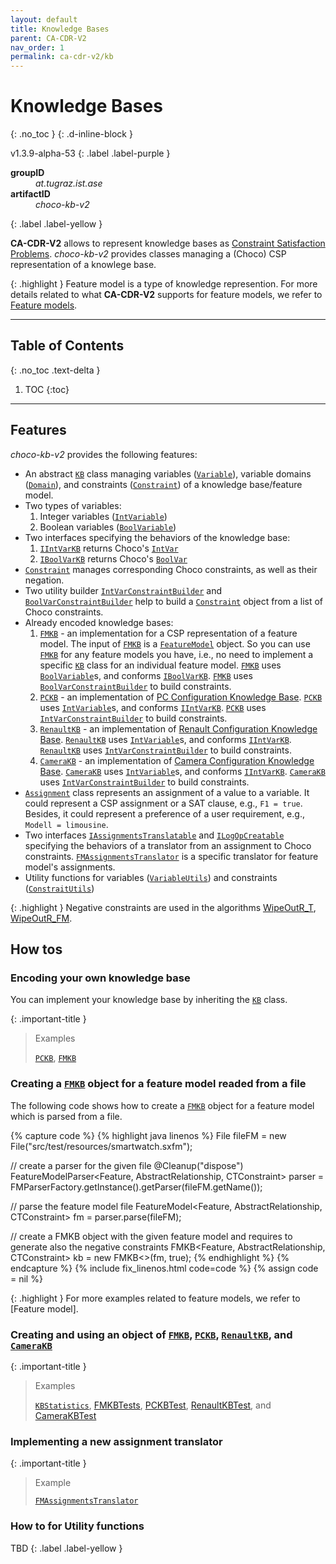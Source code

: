 ```yaml
---
layout: default
title: Knowledge Bases
parent: CA-CDR-V2
nav_order: 1
permalink: ca-cdr-v2/kb
---
```


# Knowledge Bases
{: .no_toc }
{: .d-inline-block }

<span style = "text-transform: lowercase">v1.3.9-alpha-53</span>
{: .label .label-purple }

<dl style="width:400px;">
    <dt><strong>groupID</strong></dt>
    <dd style = "text-transform: lowercase"><em>at.tugraz.ist.ase</em></dd>
    <dt><strong>artifactID</strong></dt>
    <dd style = "text-transform: lowercase"><em>choco-kb-v2</em></dd>
</dl>{: .label .label-yellow }

**CA-CDR-V2** allows to represent knowledge bases as [Constraint Satisfaction Problems].
_choco-kb-v2_ provides classes managing a (Choco) CSP representation of a knowlege base.

{: .highlight }
Feature model is a type of knowledge represention.
For more details related to what **CA-CDR-V2** supports for feature models, we refer to [Feature models].

---

## Table of Contents
{: .no_toc .text-delta }

1. TOC
{:toc}

---

## Features

_choco-kb-v2_ provides the following features:

- An abstract [`KB`] class managing variables ([`Variable`]), variable domains ([`Domain`]), and constraints ([`Constraint`]) of a knowledge base/feature model.
- Two types of variables:
    1. Integer variables ([`IntVariable`])
    2. Boolean variables ([`BoolVariable`])
- Two interfaces specifying the behaviors of the knowledge base:
    1. [`IIntVarKB`] returns Choco's [`IntVar`]
    2. [`IBoolVarKB`] returns Choco's [`BoolVar`]
- [`Constraint`] manages corresponding Choco constraints, as well as their negation.
- Two utility builder [`IntVarConstraintBuilder`] and [`BoolVarConstraintBuilder`] help to build a [`Constraint`] object from a list of Choco constraints.
- Already encoded knowledge bases:
    1. [`FMKB`] - an implementation for a CSP representation of a feature model.
    The input of [`FMKB`] is a [`FeatureModel`] object.
    So you can use [`FMKB`] for any feature models you have, i.e., no need to implement a specific [`KB`] class for an individual feature model.
    [`FMKB`] uses [`BoolVariable`]s, and conforms [`IBoolVarKB`]. [`FMKB`] uses [`BoolVarConstraintBuilder`] to build constraints.
    2. [`PCKB`] - an implementation of [PC Configuration Knowledge Base].
    [`PCKB`] uses [`IntVariable`]s, and conforms [`IIntVarKB`]. [`PCKB`] uses [`IntVarConstraintBuilder`] to build constraints.
    3. [`RenaultKB`] - an implementation of [Renault Configuration Knowledge Base].
    [`RenaultKB`] uses [`IntVariable`]s, and conforms [`IIntVarKB`]. [`RenaultKB`] uses [`IntVarConstraintBuilder`] to build constraints.
    4. [`CameraKB`] - an implementation of [Camera Configuration Knowledge Base].
    [`CameraKB`] uses [`IntVariable`]s, and conforms [`IIntVarKB`]. [`CameraKB`] uses [`IntVarConstraintBuilder`] to build constraints.
- [`Assignment`] class represents an assignment of a value to a variable.
It could represent a CSP assignment or a SAT clause, e.g., `F1 = true`.
Besides, it could represent a preference of a user requirement, e.g., `Modell = limousine`.
- Two interfaces [`IAssignmentsTranslatable`] and [`ILogOpCreatable`] specifying the behaviors of a translator from an assignment to Choco constraints.
[`FMAssignmentsTranslator`] is a specific translator for feature model's assignments.
- Utility functions for variables ([`VariableUtils`]) and constraints ([`ConstraitUtils`])

{: .highlight }
Negative constraints are used in the algorithms [WipeOutR_T](algorithms/wipeoutr_t), [WipeOutR_FM](algorithms/wipeoutr_fm).

## How tos

### Encoding your own knowledge base

You can implement your knowledge base by inheriting the [`KB`] class.

{: .important-title }
> Examples
>
> [`PCKB`], [`FMKB`]

### Creating a [`FMKB`] object for a feature model readed from a file

The following code shows how to create a [`FMKB`] object for a feature model which is parsed from a file.

{% capture code %}
{% highlight java linenos %}
File fileFM = new File("src/test/resources/smartwatch.sxfm");

// create a parser for the given file
@Cleanup("dispose")
FeatureModelParser<Feature, AbstractRelationship<Feature>, CTConstraint>
    parser = FMParserFactory.getInstance().getParser(fileFM.getName());

// parse the feature model file
FeatureModel<Feature, AbstractRelationship<Feature>, CTConstraint>
    fm = parser.parse(fileFM);

// create a FMKB object with the given feature model and requires to generate also the negative constraints
FMKB<Feature, AbstractRelationship<Feature>, CTConstraint>
    kb = new FMKB<>(fm, true);
{% endhighlight %}
{% endcapture %}
{% include fix_linenos.html code=code %}
{% assign code = nil %}

{: .highlight }
For more examples related to feature models, we refer to [Feature model].

### Creating and using an object of [`FMKB`], [`PCKB`], [`RenaultKB`], and [`CameraKB`]

{: .important-title }
> Examples
>
> [`KBStatistics`], [FMKBTests], [PCKBTest], [RenaultKBTest], and [CameraKBTest]

### Implementing a new assignment translator

{: .important-title }
> Example
>
> [`FMAssignmentsTranslator`]

### How to for Utility functions

TBD
{: .label .label-yellow }

<!-- Links -->
[Feature models]: fm
[Constraint Satisfaction Problems]: https://en.wikipedia.org/wiki/Constraint_satisfaction_problem
[PC Configuration Knowledge Base]: https://www.itu.dk/research/cla/externals/clib/
[Renault Configuration Knowledge Base]: https://www.itu.dk/research/cla/externals/clib/
[Camera Configuration Knowledge Base]: https://www.itu.dk/research/cla/externals/clib/
[`KB`]: https://github.com/manleviet/CA-CDR-V2/blob/third_release/chocokb-package/src/main/java/at/tugraz/ist/ase/kb/core/KB.java
[`Variable`]: https://github.com/manleviet/CA-CDR-V2/blob/third_release/chocokb-package/src/main/java/at/tugraz/ist/ase/kb/core/Variable.java
[`IntVariable`]: https://github.com/manleviet/CA-CDR-V2/blob/third_release/chocokb-package/src/main/java/at/tugraz/ist/ase/kb/core/IntVariable.java
[`BoolVariable`]: https://github.com/manleviet/CA-CDR-V2/blob/third_release/chocokb-package/src/main/java/at/tugraz/ist/ase/kb/core/BoolVariable.java
[`IIntVarKB`]: https://github.com/manleviet/CA-CDR-V2/blob/third_release/chocokb-package/src/main/java/at/tugraz/ist/ase/kb/core/IIntVarKB.java
[`IBoolVarKB`]: https://github.com/manleviet/CA-CDR-V2/blob/third_release/chocokb-package/src/main/java/at/tugraz/ist/ase/kb/core/IBoolVarKB.java
[`IntVar`]: https://choco-solver.readthedocs.io/en/latest/2_modelling.html
[`BoolVar`]: https://choco-solver.readthedocs.io/en/latest/2_modelling.html
[`Domain`]: https://github.com/manleviet/CA-CDR-V2/blob/third_release/chocokb-package/src/main/java/at/tugraz/ist/ase/kb/core/Domain.java
[`Constraint`]: https://github.com/manleviet/CA-CDR-V2/blob/third_release/chocokb-package/src/main/java/at/tugraz/ist/ase/kb/core/Constraint.java
[`IntVarConstraintBuilder`]: https://github.com/manleviet/CA-CDR-V2/blob/third_release/chocokb-package/src/main/java/at/tugraz/ist/ase/kb/core/builder/IntVarConstraintBuilder.java
[`BoolVarConstraintBuilder`]: https://github.com/manleviet/CA-CDR-V2/blob/third_release/chocokb-package/src/main/java/at/tugraz/ist/ase/kb/core/builder/BoolVarConstraintBuilder.java
[`Assignment`]: https://github.com/manleviet/CA-CDR-V2/blob/third_release/chocokb-package/src/main/java/at/tugraz/ist/ase/kb/core/Assignment.java
[`FMAssignmentsTranslator`]: https://github.com/manleviet/CA-CDR-V2/blob/third_release/chocokb-package/src/main/java/at/tugraz/ist/ase/kb/core/translator/fm/FMAssignmentsTranslator.java
[`IAssignmentsTranslatable`]: https://github.com/manleviet/CA-CDR-V2/blob/third_release/chocokb-package/src/main/java/at/tugraz/ist/ase/kb/core/translator/IAssignmentsTranslatable.java
[`ILogOpCreatable`]: https://github.com/manleviet/CA-CDR-V2/blob/third_release/chocokb-package/src/main/java/at/tugraz/ist/ase/kb/core/translator/ILogOpCreatable.java
[`VariableUtils`]: https://github.com/manleviet/CA-CDR-V2/blob/third_release/chocokb-package/src/main/java/at/tugraz/ist/ase/common/VariableUtils.java
[`ConstraitUtils`]: https://github.com/manleviet/CA-CDR-V2/blob/third_release/chocokb-package/src/main/java/at/tugraz/ist/ase/common/ConstraintUtils.java
[`FMKB`]: https://github.com/manleviet/CA-CDR-V2/blob/third_release/chocokb-package/src/main/java/at/tugraz/ist/ase/kb/fm/FMKB.java
[`CameraKB`]: https://github.com/manleviet/CA-CDR-V2/blob/third_release/chocokb-package/src/main/java/at/tugraz/ist/ase/kb/camera/CameraKB.java
[`RenaultKB`]: https://github.com/manleviet/CA-CDR-V2/blob/third_release/chocokb-package/src/main/java/at/tugraz/ist/ase/kb/renault/RenaultKB.java
[`PCKB`]: https://github.com/manleviet/CA-CDR-V2/blob/third_release/chocokb-package/src/main/java/at/tugraz/ist/ase/kb/pc/PCKB.java
[`FeatureModel`]: https://github.com/manleviet/CA-CDR-V2/blob/third_release/fm-package/src/main/java/at/tugraz/ist/ase/fm/core/FeatureModel.java
[`KBStatistics`]: https://github.com/manleviet/CA-CDR-V2/blob/third_release/app-KBStatistics/src/main/java/at/tugraz/ist/ase/kb/app/KBStatistics.java
[FMKBTests]: https://github.com/manleviet/CA-CDR-V2/tree/third_release/chocokb-package/src/test/java/at/tugraz/ist/ase/kb/fm
[PCKBTest]: https://github.com/manleviet/CA-CDR-V2/tree/third_release/chocokb-package/src/test/java/at/tugraz/ist/ase/kb/pc
[RenaultKBTest]: https://github.com/manleviet/CA-CDR-V2/blob/third_release/chocokb-package/src/test/java/at/tugraz/ist/ase/kb/renault/RenaultKBTest.java
[CameraKBTest]: https://github.com/manleviet/CA-CDR-V2/blob/third_release/chocokb-package/src/test/java/at/tugraz/ist/ase/kb/camera/CameraKBTest.java